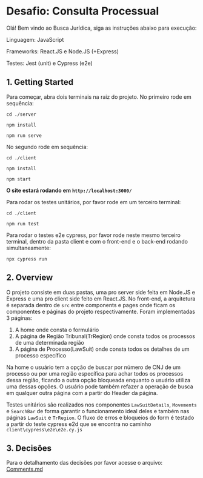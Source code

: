 # Desafio: Consulta Processual

Olá! Bem vindo ao Busca Jurídica, siga as instruções abaixo para execução:

Linguagem: JavaScript

Frameworks: React.JS e Node.JS (+Express)

Testes: Jest (unit) e Cypress (e2e)


## 1. Getting Started

Para começar, abra dois terminais na raiz do projeto. No primeiro rode em sequência:

`cd ./server`

`npm install`

`npm run serve`


No segundo rode em sequência:

`cd ./client`

`npm install`

`npm start`


**O site estará rodando em `http://localhost:3000/`**

Para rodar os testes unitários, por favor rode em um terceiro terminal:

`cd ./client`

`npm run test`


Para rodar o testes e2e cypress, por favor rode neste mesmo terceiro terminal, dentro da pasta client e com o front-end e o back-end rodando simultaneamente:

`npx cypress run`
   

## 2. Overview

O projeto consiste em duas pastas, uma pro server side feita em Node.JS e Express e uma pro client side feito em React.JS. No front-end, a arquitetura é separada dentro de `src` entre components e pages onde ficam os componentes e páginas do projeto respectivamente. Foram implementadas 3 páginas:

 1. A home onde consta o formulário
 2. A página de Região Tribunal(TrRegion) onde consta todos os processos de uma determinada região
 3. A página de Processo(LawSuit) onde consta todos os detalhes de um processo específico

Na home o usuário tem a opção de buscar por número de CNJ de um processo ou por uma região específica para achar todos os processos dessa região, ficando a outra opção bloqueada enquanto o usuário utiliza uma dessas opções. O usuário pode também refazer a operação de busca em qualquer outra página com a partir do Header da página.

Testes unitários são realizados nos componentes `LawSuitDetails`, `Movements` e `SearchBar` de forma garantir o funcionamento ideal deles e também nas páginas `LawSuit` e `TrRegion`. O fluxo de erros e bloqueios do form é testado a partir do teste cypress e2d que se encontra no caminho `client\cypress\e2e\e2e.cy.js`

## 3. Decisões 

Para o detalhamento das decisões por favor acesse o arquivo:
[Comments.md](https://github.com/anaclaramsb/Busca-Juridica/blob/main/COMMENTS.md)

